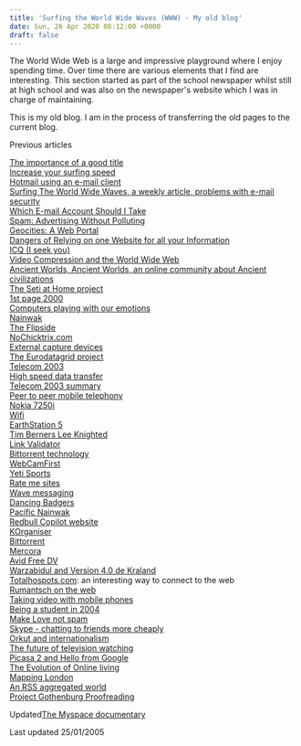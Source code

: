 ```yaml
---
title: 'Surfing the World Wide Waves (WWW) - My old blog'
date: Sun, 26 Apr 2020 08:12:00 +0000
draft: false
---
```


The World Wide Web is a large and impressive playground where I enjoy spending time. Over time there are various elements that I find are interesting. This section started as part of the school newspaper whilst still at high school and was also on the newspaper's website which I was in charge of maintaining.

This is my old blog. I am in the process of transferring the old pages to the current blog.

Previous articles

[The importance of a good title](https://www.main-vision.com/richard/blog/the-importance-of-a-good-title/)  
[Increase your surfing speed](https://www.main-vision.com/richard/blog/increase-your-surfing-speed/)  
[Hotmail using an e-mail client](https://main-vision.com/richard/hotmail.htm)  
[Surfing The World Wide Waves, a weekly article, problems with e-mail security](https://main-vision.com/richard/security.shtml)  
[Which E-mail Account Should I Take](https://main-vision.com/richard/which.htm)  
[Spam: Advertising Without Polluting](https://main-vision.com/richard/spam.html)  
[Geocities: A Web Portal](https://main-vision.com/richard/geocities.html)  
[Dangers of Relying on one Website for all your Information](https://main-vision.com/richard/dangers.htm)  
[ICQ (I seek you)](https://main-vision.com/richard/icqseek.htm)  
[Video Compression and the World Wide Web](https://main-vision.com/richard/vidco.html)  
[Ancient Worlds, Ancient Worlds, an online community about Ancient civilizations](https://main-vision.com/richard/as.htm)  
[The Seti at Home project](https://main-vision.com/richard/seti.shtml)  
[1st page 2000](https://main-vision.com/richard/12k.shtml)  
[Computers playing with our emotions](https://main-vision.com/richard/copla.shtml)  
[Nainwak](https://main-vision.com/richard/nainwak.shtml)  
[The Flipside](https://main-vision.com/richard/flipside.shtml)  
[NoChicktrix.com](https://main-vision.com/richard/nochick.shtml)  
[External capture devices](https://main-vision.com/richard/extcap.shtml)  
[The Eurodatagrid project](https://main-vision.com/richard/dgrid.shtml)  
[Telecom 2003](https://main-vision.com/richard/tc2003.shtml)  
[High speed data transfer](https://main-vision.com/richard/hsdt.shtml)  
[Telecom 2003 summary](https://main-vision.com/richard/tel23k.shtml)  
[Peer to peer mobile telephony](https://main-vision.com/richard/m2mtel.shtml)  
[Nokia 7250i](https://main-vision.com/richard/na7250.shtml)  
[Wifi](https://main-vision.com/richard/wfi.shtml)  
[EarthStation 5](https://main-vision.com/richard/es5.shtml)  
[Tim Berners Lee Knighted](https://main-vision.com/richard/tbl.shtml)  
[Link Validator](https://main-vision.com/richard/lv.shtml)  
[Bittorrent technology](https://main-vision.com/richard/btrnt.shtml)  
[WebCamFirst](https://main-vision.com/richard/wc.shtml)  
[Yeti Sports](https://main-vision.com/richard/yeti.shtml)  
[Rate me sites](https://main-vision.com/richard/rateme.shtml)  
[Wave messaging](https://main-vision.com/richard/wm.shtml)  
[Dancing Badgers](https://main-vision.com/richard/badger.shtml)  
[Pacific Nainwak](https://main-vision.com/richard/pn.shtml)  
[Redbull Copilot website](https://main-vision.com/richard/rbcp.shtml)  
[KOrganiser](https://main-vision.com/richard/korg.shtml)  
[Bittorrent](https://main-vision.com/richard/bittorrent.shtml)  
[Mercora](https://main-vision.com/richard/merc.shtml)  
[Avid Free DV](https://main-vision.com/richard/avidfdv.shtml)  
[Warzabidul and Version 4.0 de Kraland](https://main-vision.com/richard/warza.php)  
[Totalhospots.com](https://main-vision.com/richard/wifi.shtml): an interesting way to connect to the web  
[Rumantsch on the web](https://main-vision.com/richard/rtr.shtml)  
[Taking video with mobile phones](https://main-vision.com/richard/novi.shtml)  
[Being a student in 2004](https://main-vision.com/richard/stud2k4.shtml)  
[Make Love not spam](https://main-vision.com/richard/mlns.shtml)[  
Skype - chatting to friends more cheaply](https://main-vision.com/richard/skype.shtml)  
[Orkut and internationalism](https://main-vision.com/richard/orkut.shtml)  
[The future of television watching](https://main-vision.com/richard/futtv.shtml)  
[Picasa 2 and Hello from Google](https://main-vision.com/richard/pichelri.shtml)  
[The Evolution of Online living](https://main-vision.com/richard/plog.php)  
[Mapping London](https://main-vision.com/richard/tm.shtml)  
[An RSS aggregated world](https://main-vision.com/richard/rssbeauty.shtml)  
[Project Gothenburg Proofreading](https://main-vision.com/richard/gotpg.shtml)

Updated[The Myspace documentary](https://main-vision.com/richard/myspace.shtml)  

Last updated 25/01/2005